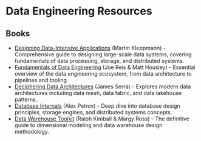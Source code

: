 # Data Engineering Resources

## Books

- [Designing Data-Intensive Applications](https://www.oreilly.com/library/view/designing-data-intensive-applications/9781491903063/) (Martin Kleppmann) - Comprehensive guide to designing large-scale data systems, covering fundamentals of data processing, storage, and distributed systems.
- [Fundamentals of Data Engineering](https://www.oreilly.com/library/view/fundamentals-of-data/9781098108298/) (Joe Reis & Matt Housley) - Essential overview of the data engineering ecosystem, from data architecture to pipelines and tooling.
- [Deciphering Data Architectures](https://www.oreilly.com/library/view/deciphering-data-architectures/9781098150754/) (James Serra) - Explores modern data architectures including data mesh, data fabric, and data lakehouse patterns.
- [Database Internals](https://www.oreilly.com/library/view/database-internals/9781492040330/) (Alex Petrov) - Deep dive into database design principles, storage engines, and distributed systems concepts.
- [Data Warehouse Toolkit](https://www.amazon.com/Data-Warehouse-Toolkit-Definitive-Dimensional/dp/B01ABXEKI8) (Ralph Kimball & Margy Ross) - The definitive guide to dimensional modeling and data warehouse design methodology.
